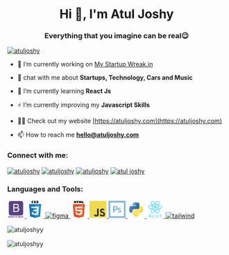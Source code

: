 <h1 align="center">Hi 👋, I'm Atul Joshy</h1>
<h3 align="center">Everything that you imagine can be real😉</h3>

<p align="left"> <a href="https://twitter.com/atuljoshy" target="blank"><img src="https://img.shields.io/twitter/follow/atuljoshy?logo=twitter&style=for-the-badge" alt="atuljoshy" /></a> </p>

- 🚀 I’m currently working on [My Startup Wreak.in](https://wreak.in)

- 💬 chat with me about **Startups, Technology, Cars and Music**

- 🌱 I’m currently learning **React Js**

- ⚡ I’m currently improving my **Javascript Skills**

- 👨‍💻 Check out my website [https://atuljoshy.com](https://atuljoshy.com)

- 📫 How to reach me **hello@atuljoshy.com**

<h3 align="left">Connect with me:</h3>
<p align="left">
<a href="https://twitter.com/atuljoshy" target="blank"><img align="center" src="https://raw.githubusercontent.com/rahuldkjain/github-profile-readme-generator/master/src/images/icons/Social/twitter.svg" alt="atuljoshy" height="30" width="40" /></a>
<a href="https://linkedin.com/in/atuljoshy" target="blank"><img align="center" src="https://raw.githubusercontent.com/rahuldkjain/github-profile-readme-generator/master/src/images/icons/Social/linked-in-alt.svg" alt="atuljoshy" height="30" width="40" /></a>
<a href="https://www.instagram.com/atuljoshy/" target="blank"><img align="center" src="https://raw.githubusercontent.com/rahuldkjain/github-profile-readme-generator/master/src/images/icons/Social/instagram.svg" alt="atuljoshy" height="30" width="40" /></a>
<a href="https://www.youtube.com/channel/UCJB-3TsW-szh2cTpgyI8lDA"target="blank"><img align="center" src="https://raw.githubusercontent.com/rahuldkjain/github-profile-readme-generator/master/src/images/icons/Social/youtube.svg" alt="atul joshy" height="30" width="40" /></a>
</p>

<h3 align="left">Languages and Tools:</h3>
<p align="left"> <a href="https://getbootstrap.com" target="_blank" rel="noreferrer"> <img src="https://raw.githubusercontent.com/devicons/devicon/master/icons/bootstrap/bootstrap-plain-wordmark.svg" alt="bootstrap" width="40" height="40"/> </a> <a href="https://www.w3schools.com/css/" target="_blank" rel="noreferrer"> <img src="https://raw.githubusercontent.com/devicons/devicon/master/icons/css3/css3-original-wordmark.svg" alt="css3" width="40" height="40"/> </a> <a href="https://www.figma.com/" target="_blank" rel="noreferrer"> <img src="https://www.vectorlogo.zone/logos/figma/figma-icon.svg" alt="figma" width="40" height="40"/> </a> <a href="https://www.w3.org/html/" target="_blank" rel="noreferrer"> <img src="https://raw.githubusercontent.com/devicons/devicon/master/icons/html5/html5-original-wordmark.svg" alt="html5" width="40" height="40"/> </a> <a href="https://developer.mozilla.org/en-US/docs/Web/JavaScript" target="_blank" rel="noreferrer"> <img src="https://raw.githubusercontent.com/devicons/devicon/master/icons/javascript/javascript-original.svg" alt="javascript" width="40" height="40"/> </a> <a href="https://www.photoshop.com/en" target="_blank" rel="noreferrer"> <img src="https://raw.githubusercontent.com/devicons/devicon/master/icons/photoshop/photoshop-line.svg" alt="photoshop" width="40" height="40"/> </a> <a href="https://www.python.org" target="_blank" rel="noreferrer"> <img src="https://raw.githubusercontent.com/devicons/devicon/master/icons/python/python-original.svg" alt="python" width="40" height="40"/> </a> <a href="https://reactjs.org/" target="_blank" rel="noreferrer"> <img src="https://raw.githubusercontent.com/devicons/devicon/master/icons/react/react-original-wordmark.svg" alt="react" width="40" height="40"/> </a> <a href="https://tailwindcss.com/" target="_blank" rel="noreferrer"> <img src="https://www.vectorlogo.zone/logos/tailwindcss/tailwindcss-icon.svg" alt="tailwind" width="40" height="40"/> </a> </p>

<p><img align="center" src="https://github-readme-stats.vercel.app/api/top-langs?username=atuljoshyy&show_icons=true&locale=en&layout=compact" alt="atuljoshyy" /></p>

<p><img align="center" src="https://github-readme-streak-stats.herokuapp.com/?user=atuljoshyy&" alt="atuljoshyy" /></p>


<!--
**atuljoshyy/atuljoshyy** is a ✨ _special_ ✨ repository because its `README.md` (this file) appears on your GitHub profile.

Here are some ideas to get you started:

- 🔭 I’m currently working on ...
- 🌱 I’m currently learning ...
- 👯 I’m looking to collaborate on ...
- 🤔 I’m looking for help with ...
- 💬 Ask me about ...
- 📫 How to reach me: ...
- 😄 Pronouns: ...
- ⚡ Fun fact: ...
-->

